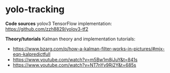# yolo-tracking

**Code sources**
yolov3 TensorFlow implementation: https://github.com/zzh8829/yolov3-tf2

**Theory/tutorials**
Kalman theory and implementation tutorials:
  * https://www.bzarg.com/p/how-a-kalman-filter-works-in-pictures/#mjx-eqn-kalpredictfull
  * https://www.youtube.com/watch?v=m5Bw1m8jJuY&t=841s
  * https://www.youtube.com/watch?v=NT7nYv9Ri2Y&t=685s
